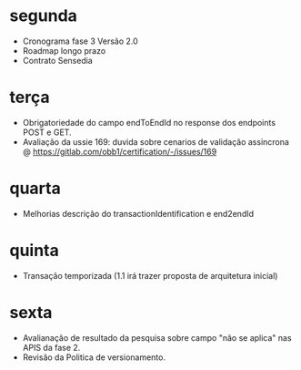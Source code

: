 # segunda
- Cronograma fase 3 Versão 2.0
- Roadmap longo prazo
- Contrato Sensedia
# terça
- Obrigatoriedade do campo endToEndId no response dos endpoints
POST e GET. 
- Avaliação da ussie 169: duvida sobre cenarios de validação assincrona @ https://gitlab.com/obb1/certification/-/issues/169
# quarta
-  Melhorias descrição do transactionIdentification e end2endId
# quinta
- Transação temporizada (1.1 irá trazer proposta de arquitetura inicial)
# sexta
- Avalianação de resultado da pesquisa sobre campo "não se aplica" nas APIS da fase 2. 
- Revisão da Politica de versionamento.